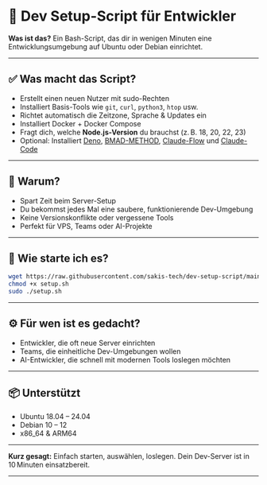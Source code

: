 
# 🚀 Dev Setup-Script für Entwickler

**Was ist das?**
Ein Bash-Script, das dir in wenigen Minuten eine Entwicklungsumgebung auf Ubuntu oder Debian einrichtet.

---

## ✅ Was macht das Script?

* Erstellt einen neuen Nutzer mit sudo-Rechten
* Installiert Basis-Tools wie `git`, `curl`, `python3`, `htop` usw.
* Richtet automatisch die Zeitzone, Sprache & Updates ein
* Installiert Docker + Docker Compose
* Fragt dich, welche **Node.js-Version** du brauchst (z. B. 18, 20, 22, 23)
* Optional: Installiert [Deno](https://github.com/denoland/deno), [BMAD-METHOD](https://github.com/bmadcode/BMAD-METHOD), [Claude-Flow](https://github.com/ruvnet/claude-flow) und [Claude-Code](https://github.com/anthropics/claude-code)

---

## 🎯 Warum?

* Spart Zeit beim Server-Setup
* Du bekommst jedes Mal eine saubere, funktionierende Dev-Umgebung
* Keine Versionskonflikte oder vergessene Tools
* Perfekt für VPS, Teams oder AI-Projekte

---

## 🚀 Wie starte ich es?

```bash
wget https://raw.githubusercontent.com/sakis-tech/dev-setup-script/main/setup.sh
chmod +x setup.sh
sudo ./setup.sh
```

---

## ⚙️ Für wen ist es gedacht?

* Entwickler, die oft neue Server einrichten
* Teams, die einheitliche Dev-Umgebungen wollen
* AI-Entwickler, die schnell mit modernen Tools loslegen möchten

---

## 📦 Unterstützt

* Ubuntu 18.04 – 24.04
* Debian 10 – 12
* x86\_64 & ARM64

---

**Kurz gesagt:**
Einfach starten, auswählen, loslegen. Dein Dev-Server ist in 10 Minuten einsatzbereit.

---
